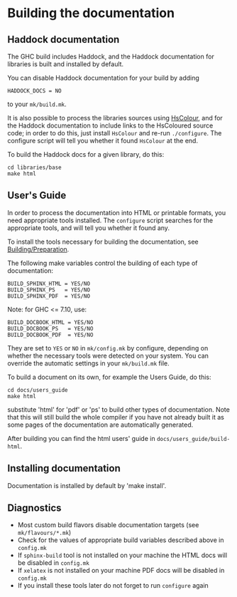 # Building the documentation

## Haddock documentation


The GHC build includes Haddock, and the Haddock documentation for libraries is built and installed by default.


You can disable Haddock documentation for your build by adding

```wiki
HADDOCK_DOCS = NO
```


to your `mk/build.mk`.


It is also possible to process the libraries sources using [ HsColour](http://hackage.haskell.org/cgi-bin/hackage-scripts/package/hscolour), and for the Haddock documentation to include links to the HsColoured source code; in order to do this, just install `HsColour` and re-run `./configure`.  The configure script will tell you whether it found `HsColour` at the end.


To build the Haddock docs for a given library, do this:

```wiki
cd libraries/base
make html
```

## User's Guide


In order to process the documentation into HTML or printable formats, you need appropriate tools installed.  The `configure` script searches for the appropriate tools, and will tell you whether it found any.


To install the tools necessary for building the documentation, see [Building/Preparation](building/preparation).


The following make variables control the building of each type of documentation:

```wiki
BUILD_SPHINX_HTML = YES/NO
BUILD_SPHINX_PS   = YES/NO
BUILD_SPHINX_PDF  = YES/NO
```


Note: for GHC \<= 7.10, use:

```wiki
BUILD_DOCBOOK_HTML = YES/NO
BUILD_DOCBOOK_PS   = YES/NO
BUILD_DOCBOOK_PDF  = YES/NO
```


They are set to `YES` or `NO` in `mk/config.mk` by configure, depending on whether the necessary tools were detected on your system.  You can override the automatic settings in your `mk/build.mk` file.


To build a document on its own, for example the Users Guide, do this:

```wiki
cd docs/users_guide
make html
```


substitute 'html' for 'pdf' or 'ps' to build other types of documentation. Note that this will still build the whole compiler if you have not already built it as some pages
of the documentation are automatically generated. 


After building you can find the html users' guide in `docs/users_guide/build-html`.

## Installing documentation


Documentation is installed by default by 'make install'.

## Diagnostics

- Most custom build flavors disable documentation targets (see `mk/flavours/*.mk`)
- Check for the values of appropriate build variables described above in `config.mk`
- If `sphinx-build` tool is not installed on your machine the HTML docs will be disabled in `config.mk`
- If `xelatex` is not installed on your machine PDF docs will be disabled in `config.mk`
- If you install these tools later do not forget to run `configure` again
